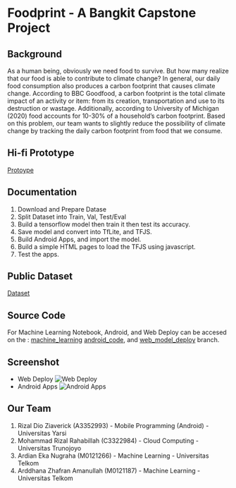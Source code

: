 # Foodprint - A Bangkit Capstone Project

## Background
As a human being, obviously we need food to survive. But how many realize that our food is able to contribute to climate change? In general, our daily food consumption also produces a carbon footprint that causes climate change. According to BBC Goodfood, a carbon footprint is the total climate impact of an activity or item: from its creation, transportation and use to its destruction or wastage. Additionally, according to University of Michigan (2020) food accounts for 10-30% of a household’s carbon footprint. Based on this problem, our team wants to slightly reduce the possibility of climate change by tracking the daily carbon footprint from food that we consume. 

## Hi-fi Prototype
[Protoype](https://www.figma.com/proto/LoHe8j4BOjVzubB6A1779I/foodprint?node-id=1%3A4&scaling=scale-down&page-id=0%3A1)

## Documentation
1. Download and Prepare Datase
2. Split Dataset into Train, Val, Test/Eval
3. Build a tensorflow model then train it then test its accuracy.
4. Save model and convert into TfLite, and TFJS.
5. Build Android Apps, and import the model.
6. Build a simple HTML pages to load the TFJS using javascript.
7. Test the apps.

## Public Dataset
[Dataset](https://drive.google.com/drive/folders/1kjfC8MASUa1OQMWiDm93OjKmaMTWCA4V?usp=sharing)

## Source Code
For Machine Learning Notebook, Android, and Web Deploy can be accesed on the :
[machine_learning](https://github.com/arddhanaza/foodprint-bangkit-capstone/tree/machine_learning)
[android_code](https://github.com/arddhanaza/foodprint-bangkit-capstone/tree/android-code), and
[web_model_deploy](https://github.com/arddhanaza/foodprint-bangkit-capstone/tree/web_model_deploy) branch.

## Screenshot
* Web Deploy
![Web Deploy](https://drive.google.com/uc?id=1_pNvIExjoJESQIc_FBEaoOK7ae_qu5Co "Web Deploy")
* Android Apps
![Android Apps](https://drive.google.com/uc?id=1LRhUbHTWf0WWGBW5VbtEb1gsGl6xUfE6 "Android Apps")

## Our Team
1. Rizal Dio Ziaverick (A3352993) - Mobile Programming (Android) - Universitas Yarsi
2. Mohammad Rizal Rahabillah (C3322984) - Cloud Computing - Universitas Trunojoyo
3. Ardian Eka Nugraha (M0121266) - Machine Learning - Universitas Telkom
4. Arddhana Zhafran Amanullah (M0121187) - Machine Learning - Universitas Telkom
